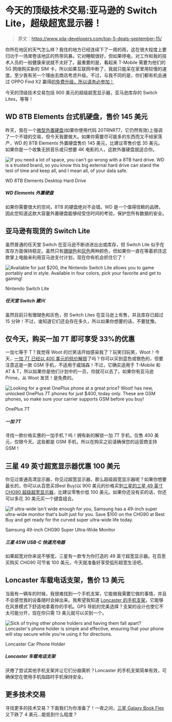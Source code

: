 # 今天的顶级技术交易:亚马逊的 Switch Lite，超级超宽显示器！

> 原文：<https://www.xda-developers.com/top-5-deals-september-15/>

你所在地区的天气怎么样？我住的地方已经连续下了一周的雨，这在很大程度上要归功于一场席卷该地区的热带风暴。它对睡眠很好，但如果停电，对工作和我的技术人员的一般健康来说就不太好了。最重要的是，看起来 T-Mobile 需要为他们的 5G 网络购买新的 SIM 卡，所以如果互联网中断了，我就只能呆在家里用较慢的速度。至少我有另一个理由去商店考虑升级。不过，与我不同的是，你们都有机会通过 OPPO Find X2 赢得[的免费升级，所以请务必参加！](https://www.xda-developers.com/win-an-oppo-find-x2/)

今天的顶级技术交易包括 900 美元的超级超宽显示器，亚马逊库存的 Switch Lites，等等！

## WD 8TB Elements 台式机硬盘，售价 145 美元

昨天，我在一个[微型外置硬盘](https://www.amazon.com/gp/product/B07XQZPX81?tag=xda-4bc9ajr-20&ascsubtag=UUxdaUeUpU29853&asc_refurl=https%3A%2F%2Fwww.xda-developers.com%2Ftop-5-deals-september-15%2F&asc_campaign=Short-Term)(如果你使用代码 20TRNRT7，它仍然有效)上强调了一个不错的交易，但今天我要做大。如果你需要尽可能多的东西而又不倾家荡产，WD 的 8TB Elements 外置硬盘售价 145 美元，比建议零售价低 35 美元。如果你是一个收集无损音乐或只想要 4K 电影的人，这款外置硬盘就适合你。

 <picture>![If you need a lot of space, you can't go wrong with a 8TB hard drive. WD is a trusted brand, so you know this big external hard drive can stand the test of time and keep all, and I mean all, of your data safe.](img/569c28d9aa0b3a213560b3a2945792fb.png)</picture> 

WD 8TB Elements Desktop Hard Drive

##### WD Elements 外置硬盘

如果你需要很大的空间，8TB 的硬盘绝对不会错。WD 是一个值得信赖的品牌，因此您知道这款大容量外置硬盘能够经受住时间的考验，保护您所有数据的安全。

## 亚马逊有现货的 Switch Lite

虽然普通的任天堂 Switch 在亚马逊不断进进出出或库存，但 Switch Lite 似乎在库存方面保持稳定。虽然只有[珊瑚色](https://www.amazon.com/dp/B084Y3VVNG?tag=xda-4bc9ajr-20&ascsubtag=UUxdaUeUpU29853&asc_refurl=https%3A%2F%2Fwww.xda-developers.com%2Ftop-5-deals-september-15%2F&asc_campaign=Short-Term)和[灰色](https://www.amazon.com/dp/B07V2BBMK4?tag=xda-4bc9ajr-20&ascsubtag=UUxdaUeUpU29853&asc_refurl=https%3A%2F%2Fwww.xda-developers.com%2Ftop-5-deals-september-15%2F&asc_campaign=Short-Term)两种颜色，但如果你一直在等着抓住这款掌上电脑来利用亚马逊支付计划，现在你有机会抓住它了！

 <picture>![Available for just $200, the Nintendo Switch Lite allows you to game portably and in style. Available in four colors, pick your favorite and get to gaming!](img/72d491a34a95107a24adb0fd77b7d622.png)</picture> 

Nintendo Switch Lite

##### 任天堂 Switch 建兴

虽然目前只有珊瑚色和灰色，但 Switch Lites 在亚马逊上有售，并且库存已超过 15 分钟！不过，谁知道它们还会存在多久，所以如果你想要的话，不要犹豫。

## 仅今天，购买一加 7T 即可享受 33%的优惠

一加七等于 T？我觉得 Woot 的烂笑话开始感染我了？玩笑归玩笑，Woot！今天，[一加 7T 已经以 400 美元的低价解锁](https://www.anrdoezrs.net/links/100122946/type/dlg/sid/UUxdaUeUpU29853/https://electronics.woot.com/plus/one-plus-7t-your-choice)了吗？你可以买到蓝色或银色的，但要注意这是一款 GSM 手机，不适用于威瑞森！不过，它确实适用于 T-Mobile 和 AT & T，所以如果你是他们计划中的一员，你就可以去了。如果你有亚马逊 Prime，从 Woot 发货！是免费的。

 <picture>![Looking for a great OnePlus phone at a great price? Woot! has new, unlocked OnePlus 7T phones for just $400, today only. These are GSM phones, so make sure your carrier supports GSM before you buy!](img/8c7829de147aefef0973fd8dd493f5ab.png)</picture> 

OnePlus 7T

##### 一加 7T

寻找一款价格实惠的一加手机？呜！拥有新的解锁一加 7T 手机，仅售 400 美元，仅限今天。这些都是 GSM 手机，所以在购买之前请确保您的运营商支持 GSM！

## 三星 49 英寸超宽显示器优惠 100 美元

你见过普通高清显示器，你见过超宽显示器，那么超级超宽显示器呢？如果你想要最长的，你可以从百思买(Best Buy)以 900 美元的价格买到[三星的三星 49 英寸 CHG90 超级超宽显示器](https://shop-links.co/link/?exclusive=1&publisher_slug=xda&article_name=Today%27s+Top+Tech+Deals%3A+Switch+Lite+at+Amazon%2C+%24900+Super+Ultra-Wide+Monitor%2C+and+More%21&article_url=https%3A%2F%2Fwww.xda-developers.com%2Ftop-5-deals-september-15%2F&u1=UUxdaUeUpU29853&url=https%3A%2F%2Fwww.bestbuy.com%2Fsite%2Fsamsung-49-chg90-super-ultra-wide-monitor-matte-dark-blue-black%2F6115611.p%3FskuId%3D6115611)，比建议零售价低 100 美元。如果你还没有买的话，你还可以多花 30 美元买一个键盘组合。

 <picture>![If ultra-wide isn't wide enough for you, Samsung has a 49-inch super ultra-wide monitor that's built just for you. Save $100 on the CHG90 at Best Buy and get ready for the curved super ultra-wide life today.](img/946b1955db555f2a437cdb748fa82925.png)</picture> 

Samsung 49-inch CHG90 Super Ultra-Wide Monitor

##### 三星 45W USB-C 快速充电器

如果超宽对你来说不够宽，三星有一款专为你打造的 49 英寸超宽显示器。在百思买购买 CHG90 可节省 100 美元，今天就准备好享受弧形超宽生活吧。

## Loncaster 车载电话支架，售价 13 美元

当我有一辆车的时候，我很难找到一个手机支架，它能做我需要它做的事情，并且不会感觉我的设备随时会掉出来。我希望我知道 [Loncaster 的手机支架](https://www.amazon.com/Loncaster-Silicone-Dashboards-Compatible-Smartphones/dp/B07TZSC1P3?tag=xda-4bc9ajr-20&ascsubtag=UUxdaUeUpU29853&asc_refurl=https%3A%2F%2Fwww.xda-developers.com%2Ftop-5-deals-september-15%2F&asc_campaign=Short-Term)，它能够在风景模式下舒适地拿着你的手机。GPS 导航的完美选择？支架的设计也使它不太可能分开，现在你只需 13 美元就可以买到一个。

 <picture>![Sick of trying other phone holders and having them fall apart? Loncaster's phone holder is simple and effective, ensuring that your phone will stay secure while you're using it for directions.](img/c68140d54fdd2bd5de59a6f3410c485a.png)</picture> 

Loncaster Car Phone Holder

##### Loncaster 车载电话支架

厌倦了尝试其他手机支架并让它们分崩离析？Loncaster 的手机支架简单有效，可确保您在使用手机指路时手机保持安全。

## 更多技术交易

寻找更多的技术交易？下面我们为你准备了！一夜之间，[三星 Galaxy Book Flex](https://www.amazon.com/Samsung-Display-Processor-Bluetooth-Enabled-NP930QCG-K01US/dp/B085D2HHBT?tag=xda-4bc9ajr-20&ascsubtag=UUxdaUeUpU29853&asc_refurl=https%3A%2F%2Fwww.xda-developers.com%2Ftop-5-deals-september-15%2F&asc_campaign=Short-Term) 又下跌了 4 美元...能低到什么程度？